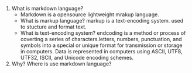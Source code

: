 1. What is markdown language?
    - Markdown is a opensource lightweight mrakup language.
    - What is markup language? markup is a text-encoding system. used to stucture and format text.
    - What is text-encoding system? endcoding is a method or process of coverting a series of characters.letters, numbers, punctuation, and symbols into a special or unique format for transmission or storage in computers. Data is represented in computers using ASCII, UTF8, UTF32, ISCII, and Unicode encoding schemes. 
2. Why? Where is use markdown language? 

   